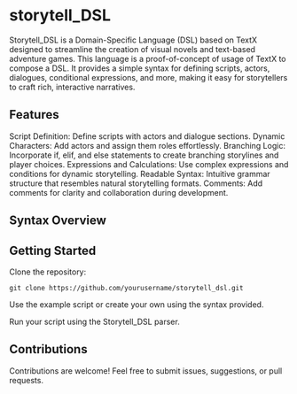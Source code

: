 # storytell_DSL
Storytell_DSL is a Domain-Specific Language (DSL) based on TextX designed to streamline the creation of visual novels and text-based adventure games.
This language is a proof-of-concept of usage of TextX to compose a DSL.
It provides a simple syntax for defining scripts, actors, dialogues, conditional expressions, and more, making it easy for storytellers to craft rich, interactive narratives.

## Features
Script Definition: Define scripts with actors and dialogue sections.
Dynamic Characters: Add actors and assign them roles effortlessly.
Branching Logic: Incorporate if, elif, and else statements to create branching storylines and player choices.
Expressions and Calculations: Use complex expressions and conditions for dynamic storytelling.
Readable Syntax: Intuitive grammar structure that resembles natural storytelling formats.
Comments: Add comments for clarity and collaboration during development.

## Syntax Overview


## Getting Started
Clone the repository:
```console
git clone https://github.com/yourusername/storytell_dsl.git
```
Use the example script or create your own using the syntax provided.

Run your script using the Storytell_DSL parser.

## Contributions
Contributions are welcome! Feel free to submit issues, suggestions, or pull requests.
